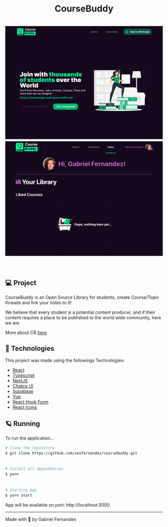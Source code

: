 <h1 align="center">
  CourseBuddy
</h1>
<h1 align="center">
    <img alt="Main Page" src=".github/mainpage.png" />
    <img alt="Home Page" src=".github/homepage.png" />
</h1>

<br>

## 💻 Project

CourseBuddy is an Open Source Library for students, create Course/Topic threads and link your notes to it!

We believe that every student is a potential content producer, and if their content requires a place to be published to the world wide community, here we are.

More about CB [here](https://coursebuddy.tk/about)

## 🧪 Technologies

This project was made using the followings Technologies:

- [React](https://pt-br.reactjs.org/)
- [Typescript](https://pt-br.reactjs.org/)
- [NextJS](https://nextjs.org/)
- [Chakra UI](https://chakra-ui.com/)
- [Supabase](https://chakra-ui.com/)
- [Yup](https://github.com/jquense/yupp)
- [React Hook Form](https://react-hook-form.com/)
- [React Icons](https://react-icons.github.io/react-icons/)

## 🪐 Running

To run the application...

```bash
# Clone the repository
$ git clone https://github.com/seufernandez/coursebuddy.git


# Install all dependencies
$ yarn


# Starting App
$ yarn start
```

App will be available on port: http://localhost:3000.

---

Made with 🧡 by Gabriel Fernandes

